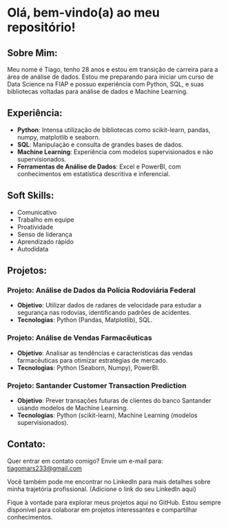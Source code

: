 # Olá, bem-vindo(a) ao meu repositório!

## Sobre Mim:

Meu nome é Tiago, tenho 28 anos e estou em transição de carreira para a área de análise de dados. Estou me preparando para iniciar um curso de Data Science na FIAP e possuo experiência com Python, SQL, e suas bibliotecas voltadas para análise de dados e Machine Learning.

## Experiência:

- **Python**: Intensa utilização de bibliotecas como scikit-learn, pandas, numpy, matplotlib e seaborn.
- **SQL**: Manipulação e consulta de grandes bases de dados.
- **Machine Learning**: Experiência com modelos supervisionados e não supervisionados.
- **Ferramentas de Análise de Dados**: Excel e PowerBI, com conhecimentos em estatística descritiva e inferencial.

## Soft Skills:

- Comunicativo
- Trabalho em equipe
- Proatividade
- Senso de liderança
- Aprendizado rápido
- Autodidata

## Projetos:

### Projeto: Análise de Dados da Polícia Rodoviária Federal
- **Objetivo**: Utilizar dados de radares de velocidade para estudar a segurança nas rodovias, identificando padrões de acidentes.
- **Tecnologias**: Python (Pandas, Matplotlib), SQL.

### Projeto: Análise de Vendas Farmacêuticas
- **Objetivo**: Analisar as tendências e características das vendas farmacêuticas para otimizar estratégias de mercado.
- **Tecnologias**: Python (Seaborn, Numpy), PowerBI.

### Projeto: Santander Customer Transaction Prediction
- **Objetivo**: Prever transações futuras de clientes do banco Santander usando modelos de Machine Learning.
- **Tecnologias**: Python (scikit-learn), Machine Learning (modelos supervisionados).

## Contato:

Quer entrar em contato comigo? Envie um e-mail para: [tiagomars233@gmail.com](mailto:tiagomars233@gmail.com)

Você também pode me encontrar no LinkedIn para mais detalhes sobre minha trajetória profissional. (Adicione o link do seu LinkedIn aqui)

Fique à vontade para explorar meus projetos aqui no GitHub. Estou sempre disponível para colaborar em projetos interessantes e compartilhar conhecimentos.
